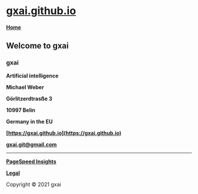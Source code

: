 # **[gxai.github.io](https://gxai.github.io)**
**[Home](https://gxai.github.io)**
## **Welcome to gxai**
### **gxai**
**Artificial intelligence**

**Michael Weber**

**Görlitzerdtrasße 3**

**10997 Belin**

**Germany in the EU**

**[https://gxai.github.io](https://gxai.github.io)**

**[gxai.git@gmail.com](gxai.git@gmail.com)**

---
**[PageSpeed Insights](https://developers.google.com/speed/pagespeed/insights/?url=https%3A%2F%2Fgxai.github.io%2F&tab=desktop)**

**[Legal](https://gxai.github.io/legal)**

Copyright © 2021 gxai
